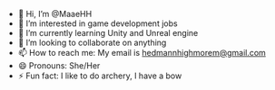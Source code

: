 - 👋 Hi, I’m @MaaeHH
- 👀 I’m interested in game development jobs
- 🌱 I’m currently learning Unity and Unreal engine
- 💞️ I’m looking to collaborate on anything
- 📫 How to reach me: My email is hedmannhighmorem@gmail.com
- 😄 Pronouns: She/Her
- ⚡ Fun fact: I like to do archery, I have a bow
